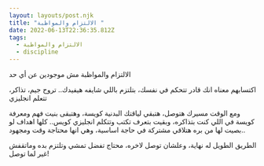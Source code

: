 ```yaml
---
layout: layouts/post.njk
title: "الالتزام والمواظبة "
date: 2022-06-13T22:36:35.812Z
tags:
  - الالتزام والمواظبة
  - discipline
---
```

الالتزام والمواظبة مش موجودين عن أي حد

اكتسابهم معناه انك قادر تتحكم في نفسك، بتلتزم باللي شايفه هيفيدك.. تروح جيم، تذاكر، تتعلم انجليزي

ومع الوقت مسيرك هتوصل، هتبقي لياقتك البدنية كويسة، وهتبقى بنيت فهم ومعرفة كويسة في اللي كنت بتذاكره، وبقيت بتعرف تكتب وتتكلم انجليزي كويس.. كلها اهداف لو بصيت لها من بره هتلاقي مشتركة في حاجة اساسية، وهي انها محتاجة وقت ومجهود..

الطريق الطويل له نهاية، وعلشان توصل لاخره، محتاج تفضل تمشي وتلتزم بده وماتقفش غير لما توصل!
